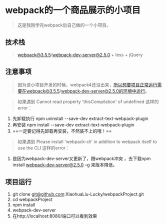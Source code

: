 # webpack的一个商品展示的小项目

> 这是我刚学完webpack后自己做的一个小项目。


## 技术栈

> webpack@3.5.5/webpack-dev-server@2.5.0 + less + jQuery


## 注意事项

> 因为该小项目开发的时候，webpack4还没出来，所以想要项目正常运行需要在webpack@3.5.5/webpack-dev-server@2.5.0的环境中运行。

> 如果遇到 Cannot read property 'thisCompilation' of undefined 这样的error：
1. 先卸载执行 npm uninstall --save-dev extract-text-webpack-plugin
2. 再安装 npm install --save-dev extract-text-webpack-plugin
3. ==一定要记得先卸载再安装，不然装不上的哦！==

> 如果遇到 Please install 'webpack-cli' in addition to webpack itself to use the CLI 这样的error：
1. 是因为webpack-dev-server又更新了，跟webpack冲突 ，去下载npm install webpack-dev-server@2.5.0 –g 来版本降低。


## 项目运行

1. git clone git@github.com:XiaohuaLiu-Lucky/webpackProject.git
2. cd webpackProject
3. npm install
4. webpack-dev-server
5. 在http://localhost:8080/端口可以看到效果
